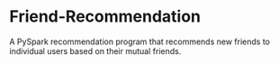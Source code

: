 # Friend-Recommendation
A PySpark recommendation program that recommends new friends to individual users based on their mutual friends.

